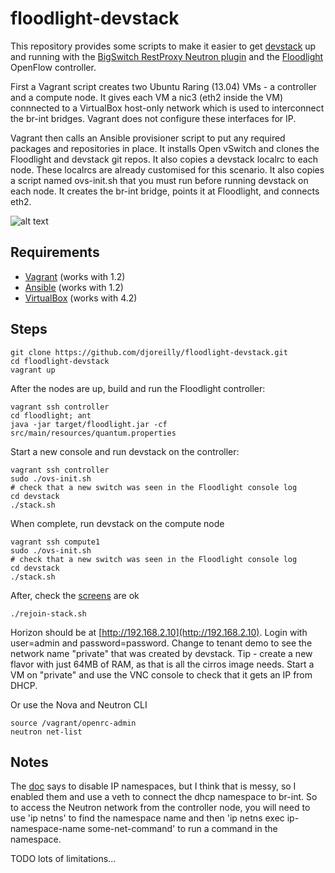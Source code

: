 floodlight-devstack
===================

This repository provides some scripts to make it easier to get [devstack](http://devstack.org/) up and running with the [BigSwitch RestProxy Neutron plugin](https://github.com/openstack/neutron/blob/master/neutron/plugins/bigswitch/plugin.py) and the [Floodlight](http://www.projectfloodlight.org/floodlight/) OpenFlow controller.

First a Vagrant script creates two Ubuntu Raring (13.04) VMs - a controller and a compute node. It gives each VM a nic3 (eth2 inside the VM) connnected to a VirtualBox host-only network which is used to interconnect the br-int bridges. Vagrant does not configure these interfaces for IP.

Vagrant then calls an Ansible provisioner script to put any required packages and repositories in place. It installs Open vSwitch and clones the Floodlight and devstack git repos. It also copies a devstack localrc to each node. These localrcs are already customised for this scenario. It also copies a script named ovs-init.sh that you must run before running devstack on each node. It creates the br-int bridge, points it at Floodlight, and connects eth2.

![alt text](https://docs.google.com/drawings/d/1dmE_s5KD9TRYV9Ee8pGgfdbogDDevuNI5Nue2y3SN7I/edit?usp=sharing "diagram")

Requirements
------------

* [Vagrant](http://www.vagrantup.com/) (works with 1.2)
* [Ansible](http://www.ansibleworks.com/) (works with 1.2)
* [VirtualBox](https://www.virtualbox.org/) (works with 4.2)

Steps
-----

    git clone https://github.com/djoreilly/floodlight-devstack.git
    cd floodlight-devstack
    vagrant up

After the nodes are up, build and run the Floodlight controller:

    vagrant ssh controller
    cd floodlight; ant
    java -jar target/floodlight.jar -cf src/main/resources/quantum.properties

Start a new console and run devstack on the controller:

    vagrant ssh controller
    sudo ./ovs-init.sh
    # check that a new switch was seen in the Floodlight console log
    cd devstack
    ./stack.sh

When complete, run devstack on the compute node

    vagrant ssh compute1
    sudo ./ovs-init.sh
    # check that a new switch was seen in the Floodlight console log
    cd devstack
    ./stack.sh


After, check the [screens](http://www.samsarin.com/blog/2007/03/11/gnu-screen-working-with-the-scrollback-buffer/) are ok

    ./rejoin-stack.sh

Horizon should be at [http://192.168.2.10](http://192.168.2.10). Login with user=admin and password=password. Change to tenant demo to see the network name "private" that was created by devstack.
Tip - create a new flavor with just 64MB of RAM, as that is all the cirros image needs. Start a VM on "private" and use the VNC console to check that it gets an IP from DHCP.

Or use the Nova and Neutron CLI

    source /vagrant/openrc-admin
    neutron net-list

Notes
-----
The [doc](http://www.openflowhub.org/display/floodlightcontroller/Install+Floodlight+and+OpenStack+on+Your+Own+Ubuntu+VM) says to disable IP namespaces, but I think that is messy, so I enabled them and use a veth to connect the dhcp namespace to br-int. So to access the Neutron network from the controller node, you will need to use 'ip netns' to find the namespace name and then 'ip netns exec ip-namespace-name some-net-command' to run a command in the namespace.

TODO lots of limitations...
